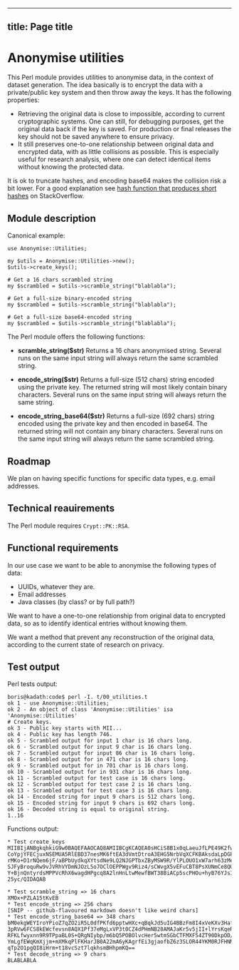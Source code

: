 ----
title: Page title
---


# Anonymise utilities

This Perl module provides utilities to anonymise data, in the context of dataset generation. The idea basically is to encrypt the data with a private/public key system and then throw away the keys. It has the following properties:

* Retrieving the original data is close to impossible, according to current cryptographic systems. One can still, for debugging purposes, get the original data back if the key is saved. For production or final releases the key should not be saved anywhere to ensure privacy.
* It still preserves one-to-one relationship between original data and encrypted data, with as little collisions as possible. This is especially useful for research analysis, where one can detect identical items without knowing the protected data.

It is ok to truncate hashes, and encoding base64 makes the collision risk a bit lower. For a good explanation see [hash function that produces short hashes](https://stackoverflow.com/questions/4567089/hash-function-that-produces-short-hashes) on StackOverflow.


## Module description

Canonical example:
```
use Anonymise::Utilities;

my $utils = Anonymise::Utilities->new();
$utils->create_keys();

# Get a 16 chars scrambled string
my $scrambled = $utils->scramble_string("blablabla");

# Get a full-size binary-encoded string
my $scrambled = $utils->scramble_string("blablabla");

# Get a full-size base64-encoded string
my $scrambled = $utils->scramble_string("blablabla");
```

The Perl module offers the following functions:

* **scramble_string($str)** Returns a 16 chars anonymised string. Several runs on the same input string will always return the same scrambled string.

* **encode_string($str)** Returns a full-size (512 chars) string encoded using the private key. The returned string will most likely contain binary characters. Several runs on the same input string will always return the same string.

* **encode_string_base64($str)** Returns a full-size (692 chars) string encoded using the private key and then encoded in base64. The returned string will not contain any binary characters. Several runs on the same input string will always return the same scrambled string.


## Roadmap

We plan on having specific functions for specific data types, e.g. email addresses.


## Technical reauirements

The  Perl module requires `Crypt::PK::RSA`.

## Functional requirements

In our use case we want to be able to anonymise the following types of data:

* UUIDs, whatever they are.
* Email addresses
* Java classes (by class? or by full path?)

We want to have a one-to-one relationship from original data to encrypted data, so as to identify identical entries without knowing them.

We want a method that prevent any reconstruction of the original data, according to the current state of research on privacy.


## Test output

Perl tests output:

```
boris@kadath:code$ perl -I. t/00_utilities.t 
ok 1 - use Anonymise::Utilities;
ok 2 - An object of class 'Anonymise::Utilities' isa 'Anonymise::Utilities'
# Create keys.
ok 3 - Public key starts with MII...
ok 4 - Public key has length 746.
ok 5 - Scrambled output for input 1 char is 16 chars long.
ok 6 - Scrambled output for input 9 char is 16 chars long.
ok 7 - Scrambled output for input 86 char is 16 chars long.
ok 8 - Scrambled output for in 471 char is 16 chars long.
ok 9 - Scrambled output for in 701 char is 16 chars long.
ok 10 - Scrambled output for in 931 char is 16 chars long.
ok 11 - Scrambled output for test case is 16 chars long.
ok 12 - Scrambled output for test case 2 is 16 chars long.
ok 13 - Scrambled output for test case 3 is 16 chars long.
ok 14 - Encoded string for input 9 chars is 512 chars long.
ok 15 - Encoded string for input 9 chars is 692 chars long.
ok 16 - Decoded string is equal to original string.
1..16
```

Functions output:

```
* Test create_keys
MIIBIjANBgkqhkiG9w0BAQEFAAOCAQ8AMIIBCgKCAQEA0sHCiS8B1x0qLaeuJfLPE49K2fw5x4cp
CoYpjYFECjuxNSEMUA5RlEBD37nesMK6ftEA3dVmtDtroA3EHG5NrbVqXCFKBAksdaLpDGPaemsA
rMKo+D1rNQem6jF/aBPbUydkqXYtsdNe9LQ2NJGPTbxZByMSW9R/YlPLOUO1xW7arh63zMed2W5u
SJFyBroquRw9vJVRhVYDmNJOzL5o7OClOEPPWgv9Riz4/sCWvgX5vEFuCBT8PsXUNmCe8QUE/wzs
Y+BjnQntyrdsMPPVcRhX6wagdHPgcq8A2lnHnLtwMewfBWT38BiACp5scPHOu+hyB76YJsIMNJtC
25yc/QIDAQAB

* Test scramble_string => 16 chars
XMOx+PZLA15tKvEB
* Test encode_string => 256 chars
[SNIP -- github-flavoured markdown doesn't like weird chars]
* Test encode_string_base64 => 348 chars
bM0ekgWEYIroYPioZ7qZO2iR5L0dfPKfd6pptwHXc+qBqkJd5uIG4BBzFm8I4xVeKXv3Haf/xpx4
3pRVw6FCS8kEWcfevsn8AQX1Pf37eMgLxVP3t0CZ4dPHmNB28AMAJaKr5v5jII+lYrsKqeRjWQ8Z
RFKLfwyxnn9R9TPpaBL0S+QRgNIybp/m6bQ5POBOlvcHer5wtmSGbCTFMXF54ZT90DkpOD/gVGtx
YmLgfEWqKmXjjm+mXMkqPlFKHarJB0A22mA6yKAgrfEi3gjaofbZ6z3SLOR44YKM0RJFHNM5DV/p
qTp2O1pgQI8iHrm+t18vcSzt7lqkhsmBHhpmKQ==
* Test decode_string => 9 chars
BLABLABLA
```
